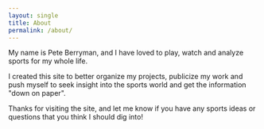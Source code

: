 ```yaml
---
layout: single
title: About
permalink: /about/
---
```


My name is Pete Berryman, and I have loved to play, watch and analyze sports for my whole life.

I created this site to better organize my projects, publicize my work and push myself to seek insight into the sports world and get the information "down on paper".

Thanks for visiting the site, and let me know if you have any sports ideas or questions that you think I should dig into!

<!--
My interest in sports was piqued when I first played on a baseball team in first grade. As a kid who was allowed limited "screen time", I learned to understand the game of baseball primarily by playing the game and studying the stats and box scores in the Birmingham News while I munched on a bowl of cereal each morning. That first grade baseball team I played on was the Yankees, and I decided that Derek Jeter was my favorite player. My mood for a whole day often hinged on whether the box score from the previous night's Yankees game said Jeter was 0 for 4 or 3 for 4.

Over the years, sports (specifically baseball, football and basketball) have played a huge role in my life, creating many great memories, relationships and opportunities.
-->